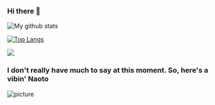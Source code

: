### Hi there 👋

![My github stats](https://github-readme-stats.vercel.app/api?username=0x41head&show_icons=true&title_color=ffc857&icon_color=8ac926&text_color=daf7dc&bg_color=151515&hide=["stars"])

[![Top Langs](https://github-readme-stats.vercel.app/api/top-langs/?username=0x41head&layout=compact&text_color=daf7dc&bg_color=151515)](https://github.com/anuraghazra/github-readme-stats)

![](https://komarev.com/ghpvc/?username=0x41head&color=green&style=flat-square&label=Your+Visitor+Rank)

### I don't really have much to say at this moment. So, here's a vibin' Naoto  
![picture](https://media.tenor.com/images/de413eca2c80a70e619d21a4748f632f/tenor.gif)
<!--
**0x41head/0x41head** is a ✨ _special_ ✨ repository because its `README.md` (this file) appears on your GitHub profile.

Here are some ideas to get you started:

- 🔭 I’m currently working on ...
- 🌱 I’m currently learning ...
- 👯 I’m looking to collaborate on ...
- 🤔 I’m looking for help with ...
- 💬 Ask me about ...
- 📫 How to reach me: ...
- 😄 Pronouns: ...
- ⚡ Fun fact: ...
-->
